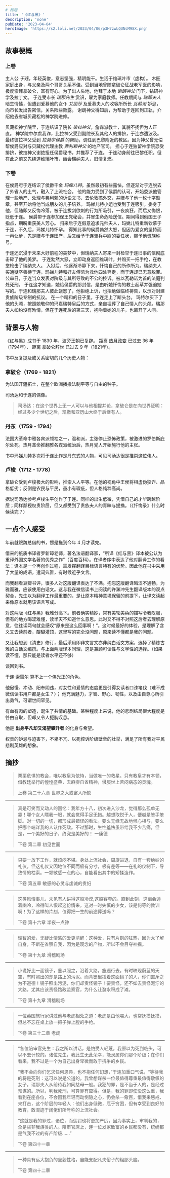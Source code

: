 ```yaml
---
# 标题
title: '《红与黑》'
description: 'none'
pubDate: '2023-04-04'
heroImage: 'https://s2.loli.net/2023/04/06/p3H7zwLQUNcM98X.png'
---
```


## 故事梗概

### 上卷

主人公 *于连*，年轻英俊，意志坚强，精明能干。生活于维璃叶市（虚构）。
木匠家庭出身，与父亲及两个哥哥关系不佳。受到当地曾随拿破仑征战老军医的影响，极度崇拜拿破仑，富有野心。为了出人头地，他拜于本地 *谢朗神父* 门下，钻研神学及拉丁文。
于连受市长 *瑞那先生* 赏识，雇为家庭教师。任教期间与 *瑞那夫人* 暗生情愫，但遭到爱慕他的女仆 *艾丽莎* 及爱慕夫人的收容所所长 *瓦勒诺* 妒忌，向市长发出告密信，关系险些败露。
谢朗神父得知后，为帮助于连回到正轨，介绍他去省城贝藏松的神学院进修。

贝藏松神学院里，于连结识了院长 *彼拉神父*，詹森派教士，其貌不扬但为人正直。
神学院中尔虞我诈，比拉神父受到副院长及其他人的排挤，于连亦遭波及。
最终彼拉神父受到 *拉莫尔侯爵* 的帮助，调任到巴黎附近的教区。因为神父曾无偿帮侯爵应对与贝藏松代理主教 *弗利赖神父* 的地产官司。
担心于连独留神学院恐受排挤，彼拉神父谢绝担任侯爵秘书，并推荐了于连。
于连动身前往巴黎任职。但在此之前又先绕道维璃叶市，幽会瑞纳夫人，旧情复燃。

### 下卷

在侯爵府于连结识了侯爵千金 *玛娣儿特*。虽然最初有些露怯，但逐渐对于连脱去了外省人的土气，融入了上流社会。
他的能力受到了侯爵的认可，开始委派他管理一些地产、处理与弗利赖的诉讼文书、去伦敦搞外交，并赠与了他一枚十字勋章，甚至开始将他当成朋友的儿子培养。
玛娣儿特小姐也受到于连吸引，委身于他，但随即又反悔冷落。被于连拔剑欲刺的行为所吸引，一夜疯狂，而后又悔恨，贬低于连。
侯爵带于连参加保王党秘会，并冒生命危险送信。期间得到俄国王子指点，期盼重获美人芳心。
归来后于连假意追求元帅夫人，玛娣儿特重新钦慕于于连，不久后，玛娣儿特怀孕。
得知此事的侯爵勃然大怒，但因为爱女的坚持而一再让步，先是赠与于连田产，后又给予于连骑兵中尉的委任状，赐予他贵族称号。

于连还沉浸于未来大好前程的美梦中，但瑞纳夫人寄来一封检举于连旧事的信彻底击碎了他的美梦。
于连勃然大怒，立即动身返回维璃叶，并购买一把手枪，在教堂枪击了瑞纳夫人。
入狱后，他逐渐冷静下来，忏悔自己的所作所为。瑞纳夫人买通狱卒善待于连，玛娣儿特和好友傅凯为救他四处奔走，而于连却已无意脱罪。
公审日，于连当众发表对阶级与其所导致的不公的控诉。被以瓦勒诺为首的法庭判处死刑。
于连这才知道，她给侯爵的那封信，是由听她忏悔的教士起草并强迫她写的。于连和瑞那夫人彼此饶恕了，他拒绝上诉，也拒绝做临终祷告，以示对封建贵族阶级专制的抗议。
在一个晴和的日子里，于连走上了断头台。
玛特尔买下了他的头颅，按照她敬仰的玛嘉瑞特皇后的方式，亲自埋葬了自己情人的头颅。瑞那夫人如约没有殉情，但在于连死后的第三天，抱吻着她的儿子，也离开了人间。

## 背景与人物

《红与黑》成书于 1830 年，波旁王朝已复辟。
距离 [热月政变](https://baike.baidu.com/item/%E7%83%AD%E6%9C%88%E6%94%BF%E5%8F%98?fromModule=lemma_inlink) 已过去 36 年（1794年），
距离 拿破仑辞世 已过去 9 年（1821年）。

书中反复提及或关系密切的几个历史人物：

### 拿破仑（1769 - 1821）

  为法国开疆拓土，在整个欧洲播撒法制平等与自由的种子。

  司汤达和于连的偶像。

  > 司汤达：在这个世界上无一人可以与他相提并论，拿破仑是在向世界证明：经过多少个世纪之后，凯撒和亚历山大终于后继有人。

### 丹东（1759 - 1794）

  法国大革命中雅各宾派领袖之一，温和派，主张停止恐怖政策，被激进的罗伯斯庇尔处死。热月革命推翻雅各宾派统治后，热月党人开始施行他的主张。

  书中玛娣儿特多次将于连比作是丹东式的人物，可见司汤达很是推崇这位伟人。

### 卢梭（1712 - 1778）

  拿破仑受到卢梭极大的影响，推崇人人平等。在他的视角中王侯将相虚伪狡诈、品格低劣；反倒是农民与平民，虽小有瑕疵，但人格纯粹高尚。

  据说司汤达参考卢梭生平创作了于连。同样的出生低微，凭借自己的才华跨越阶层；同样鄙视权贵阶层，但又都受到了贵族夫人的青睐与提携。（《忏悔录》什么时候读完？）

## 一点个人感受

<!-- 书中登场人物众多，但令我比较有好感的大都是平民阶层。

好友傅凯。于连无视他共事的邀请，却时刻帮助于连实现他的野心，在其入狱后甚至愿意散尽家财来救人；
谢朗神父和彼拉神父。为人正直。看似迷信古板，实则时时刻刻关心于连，即便他犯错也悉心教诲；
咖啡馆的阿梦妲以及旅店老板娘，都对初到省城的主角释放了善意。（虽然可能是因为他真的太帅了……） -->

年前就跟魏总借的书，愣是拖到今年 4 月才读完。

借来的纸质书译者罗新璋老师，著名法语翻译家，“所译《红与黑》译本被公认为重译外国文学名著的优秀之作”（百度百科）。在译者序中表达了他对翻译工作的看法：译本是一个再创作过程，需发挥翻译目标语言特有的优势。因此他在书中采用了大量的成语，遣词典雅，有时候近乎文言。

而我翻看豆瓣书评，很多人对这版翻译表达了不满。抱怨这版翻译晦涩不通畅，为雅而雅，应该使用白话文。这与我在微信读书上阅读的许渊冲先生翻译版本的观点契合，先生以为翻译工作最重要的，是让原本精神意境保留的前提下，让译文读起来像原本就用该语言写成。

对这两版《红与黑》我难分高下。前者确实精妙，常有美轮美奂的描写令我叹服，但有的地方晦涩难懂，读半天不知道什么意思。此时又不得不对照这后者去理解原意，往往读两句就会感叹“原来是这么回事啊！”。这时候最好的体验，是理解了含义又去读前者，醍醐灌顶，这里写的完全没问题，原来读不懂都是我的问题。

又让我想到《清史》修订，最后采用即非文言文亦非纯白话文方案，选择了精炼古雅的白话文编撰。与上面两版译本同理，这是兼顾可读性与文学性的选择。（如果读不懂，那只能是读者水平还不够）

谈回到书。

于连·索雷尔 算不上一个伟光正的角色。

他傲慢、冲动、阳奉阴违，对女性和爱情的态度更是引得女读者口诛笔伐（难不成微信读书用户都是女生？）；
他充满魅力，才智、野心、韧性，以及由自尊心所引出勇气，可谓世间罕见。

有血有肉的塑造，诞生了共情的基础。某种程度上来说，他的悲剧结局很大程度是咎由自取，但却又令人扼腕叹息。

他是 **出身平凡却又渴望攀升者** 的化身与希望。

权贵的妒忌与迫害下，不卑不亢、以死控诉阶级壁垒的壮举，满足了所有我对平民悲剧英雄的想象。

## 摘抄

> 栗栗危惧的教会，唯以教皇为依恃，当做唯一的救星。只有教皇才有本领，借教廷举行的惶惶盛典，去麻痹自省精神，慑服世上苦闷病态的灵魂。
>
> 上卷 第二十六章 世界之大或富人所缺

---

> 真是可笑而又动人的回忆：我年方十八，初次进入沙龙，觉得那么孤单无靠！哪个女人瞟我一眼，就会觉得手足无措。越想取悦于人，便越是笨手笨脚。对一切的一切，都形成最错误的看法。要么无缘无故地倾心相与，要么把哪个端详我的人认作死敌。不过那时，生性羞怯虽带给我不少苦痛，但是，一个美好的日子，终究是美好的！
一康德
>
> 下卷 第二章 初见世面

---

> 只要一放下工作，就烦闷不堪。身处上流社会，周旋进退，自有一套绝妙的礼仪，但这礼仪又因地位不同而极有分寸，极有差等——在礼的仪制下，导致情的枯索。一颗敏感一点的心，自能看出其中的矫揉造作。
>
> 下卷 第五章 敏感的心灵与虔诚的贵妇

---

> 这类风情事儿，未见有人讲得这般冷漠,这般客套的。直到此刻，这幽会透着幽冷，冷得叫人恨起这份情来。这对一时失慎的少女，该是何等的教训啊！为了这样的片刻，值得把一生的前途葬送吗？
>
> 下卷 第十六章 半夜一点钟

---

> 理智的爱，无疑比情感的爱更清醒：这种爱，只有片刻的狂热，因为太了解自身，不断在省察自我，因为是观念的产物，所以不会目夺神摇。
>
> 下卷 第十九章 滑稽剧场

---

> 小说好比一面镜子，鉴以照之，沿着大路，施逦行去。有时映现蔚蓝的天空，有时照出的却是路上的污泥。而背篓里插着这面镜子的人，你们直斥之为不道德！镜子照出污泥，你们却责怪镜子！要责怪，还不如去责怪泥泞的大路，尤其应该责怪路政监察官，为什么让潴水积成了滩。
>
> 下卷 第十九章 滑稽剧场

---

> 一位英国旅行家讲过他与老虎相处之道：老虎是由他喂大，也常抚摸抚摸，但总不忘在桌上放一把子弹上膛的手枪。
>
> 下卷 第三十二章 老虎

---

> “各位陪审官先生：我之所以讲话，是怕受人轻蔑，我原以为死到临头，可以不去计较的。诸位先生，我此生无此荣幸，能隶属你们那个阶级；在你们看来，我不过是一个为自己出身卑微而敢于抗争的乡民。
>
> “我不会向你们乞求任何恩典，也不抱任何幻想，”于连加重口气说，“等待我的将是死刑：这可以说是公道的。我曾想谋杀一位最值得尊重最值得敬佩的女子。瑞那夫人从前待我如同慈母一般。我犯的罪，是不齿于人的，是经过预谋的。所以，判我死刑，可算罪有应得。但是，我的罪即使没这么重，我看到在座各位，不会因我年轻而动恻隐之心，仍会杀一儆百，借我来惩戒、来打击，这个阶层的年轻人：他们出身低微，厄于穷困，但有幸受到良好的教育，敢混迹于阔佬们所号称的上流社会。
>
> “这就是我的罪过，诸位，而惩罚也将更加严厉，因为事实上，审判我的，全是些非我族类的人。陪审官席上，连一位发家致富的乡民都没有，统统都是气我不过的有产阶级……”
>
> 下卷 第四十一章

---

> 一种具有远大抱负的坚毅性格，自能支配凡夫俗子的粗鄙头脑。
>
> 下卷 第四十二章
